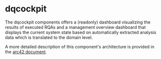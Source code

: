 # dqcockpit

The dqcockpit components offers a (readonly) dashboard visualizing the results of executed RQAs and a management
overview dashboard that displays the current system state based on automatically extracted analysis data which is
translated to the domain level.

A more detailed description of this component's architecture is provided in
the [arc42 document](https://dqualizer.github.io/dqualizer). 
